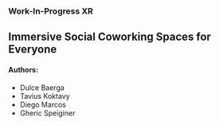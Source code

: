 ### Work-In-Progress XR
## Immersive Social Coworking Spaces for Everyone

#### Authors:
- Dulce Baerga
- Tavius Koktavy
- Diego Marcos
- Gheric Speiginer
